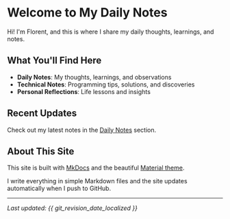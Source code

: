 # Welcome to My Daily Notes

Hi! I'm Florent, and this is where I share my daily thoughts, learnings, and notes.

## What You'll Find Here

- **Daily Notes**: My thoughts, learnings, and observations
- **Technical Notes**: Programming tips, solutions, and discoveries
- **Personal Reflections**: Life lessons and insights

## Recent Updates

Check out my latest notes in the [Daily Notes](notes/2024/january.md) section.

## About This Site

This site is built with [MkDocs](https://www.mkdocs.org/) and the beautiful [Material theme](https://squidfunk.github.io/mkdocs-material/). 

I write everything in simple Markdown files and the site updates automatically when I push to GitHub.

---

*Last updated: {{ git_revision_date_localized }}*